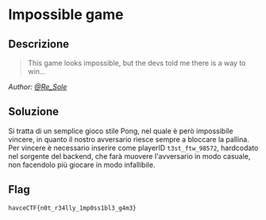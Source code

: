# Impossible game
## Descrizione
> This game looks impossible, but the devs told me there is a way to win...

*Author: [@Re_Sole](https://github.com/Re-Sole)*

## Soluzione

Si tratta di un semplice gioco stile Pong, nel quale è però impossibile vincere,
in quanto il nostro avversario riesce sempre a bloccare la pallina. Per vincere è 
necessario inserire come playerID `t3st_ftw_98572`, hardcodato nel sorgente del
backend, che farà muovere l'avversario in modo casuale, non facendolo più giocare in modo infallibile.

## Flag

`havceCTF{n0t_r34lly_1mp0ss1bl3_g4m3}`
